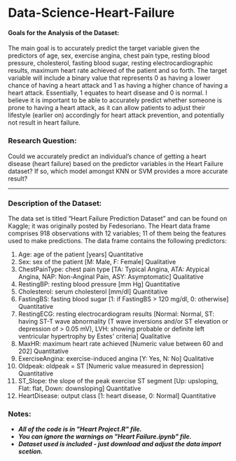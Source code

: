 # Data-Science-Heart-Failure

#### Goals for the Analysis of the Dataset:
The main goal is to accurately predict the target variable given the predictors of age, sex, exercise angina, chest pain type, resting blood pressure, cholesterol, fasting blood sugar, resting electrocardiographic results, maximum heart rate achieved of the patient and so forth. The target variable will include a binary value that represents 0 as having a lower chance of having a heart attack and 1 as having a higher chance of having a heart attack. Essentially, 1 equates to heart disease and 0 is normal. I believe it is important to be able to accurately predict whether someone is prone to having a heart attack, as it can allow patients to adjust their lifestyle (earlier on) accordingly for heart attack prevention, and potentially not result in heart failure. 

### Research Question:
Could we accurately predict an individual’s chance of getting a heart disease (heart failure) based on the predictor variables in the Heart Failure dataset? If so, which model amongst KNN or SVM provides a more accurate result? 

__________________________________________________________________________________________________________________

### Description of the Dataset:
The data set is titled “Heart Failure Prediction Dataset” and can be found on Kaggle; it was originally posted by Fedesoriano. The Heart data frame comprises 918 observations with 12 variables; 11 of them being the features used to make predictions. The data frame contains the following predictors:

1) Age: age of the patient [years] Quantitative
2) Sex: sex of the patient [M: Male, F: Female] Qualitative
3) ChestPainType: chest pain type [TA: Typical Angina, ATA: Atypical Angina, NAP: Non-Anginal Pain, ASY: Asymptomatic] Qualitative
4) RestingBP: resting blood pressure [mm Hg] Quantitative
5) Cholesterol: serum cholesterol [mm/dl] Quantitative
6) FastingBS: fasting blood sugar [1: if FastingBS > 120 mg/dl, 0: otherwise] Quantitative
7) RestingECG: resting electrocardiogram results [Normal: Normal, ST: having ST-T wave abnormality (T wave inversions and/or ST elevation or depression of > 0.05 mV), LVH: showing probable or definite left ventricular hypertrophy by Estes' criteria] Qualitative
8) MaxHR: maximum heart rate achieved [Numeric value between 60 and 202] Quantitative
9) ExerciseAngina: exercise-induced angina [Y: Yes, N: No] Qualitative
10) Oldpeak: oldpeak = ST [Numeric value measured in depression] Quantitative
11) ST_Slope: the slope of the peak exercise ST segment [Up: upsloping, Flat: flat, Down: downsloping] Quantitative
12) HeartDisease: output class [1: heart disease, 0: Normal] Quantitative 

### Notes:
- ***All of the code is in "Heart Project.R" file.***
- ***You can ignore the warnings on "Heart Failure.ipynb" file.***
- ***Dataset used is included - just download and adjust the data import scetion.***

